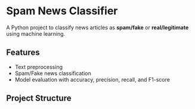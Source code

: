 # Spam News Classifier

A Python project to classify news articles as **spam/fake** or **real/legitimate** using machine learning.

## Features

- Text preprocessing
- Spam/Fake news classification
- Model evaluation with accuracy, precision, recall, and F1-score

## Project Structure

